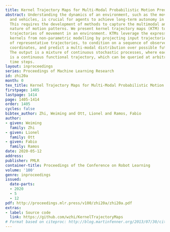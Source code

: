 ```yaml
---
title: Kernel Trajectory Maps for Multi-Modal Probabilistic Motion Prediction
abstract: Understanding the dynamics of an environment, such as the movement of humans
  and vehicles, is crucial for agents to achieve long-term autonomy in urban environments.
  This requires the development of methods to capture the multimodal and probabilistic
  nature of motion patterns. We present kernel trajectory maps (KTM) to capture the
  trajectories of movement in an environment. KTMs leverage the expressiveness of
  kernels from non-parametric modelling by projecting input trajectories onto a set
  of representative trajectories, to condition on a sequence of observed waypoint
  coordinates, and predict a multi-modal distribution over possible future trajectories.
  The output is a mixture of continuous stochastic processes, where each realisation
  is a continuous functional trajectory, which can be queried at arbitrarily fine
  time steps.
layout: inproceedings
series: Proceedings of Machine Learning Research
id: zhi20a
month: 0
tex_title: Kernel Trajectory Maps for Multi-Modal Probabilistic Motion Prediction
firstpage: 1405
lastpage: 1414
page: 1405-1414
order: 1405
cycles: false
bibtex_author: Zhi, Weiming and Ott, Lionel and Ramos, Fabio
author:
- given: Weiming
  family: Zhi
- given: Lionel
  family: Ott
- given: Fabio
  family: Ramos
date: 2020-05-12
address: 
publisher: PMLR
container-title: Proceedings of the Conference on Robot Learning
volume: '100'
genre: inproceedings
issued:
  date-parts:
  - 2020
  - 5
  - 12
pdf: http://proceedings.mlr.press/v100/zhi20a/zhi20a.pdf
extras:
- label: Source code
  link: https://github.com/wzhi/KernelTrajectoryMaps
# Format based on citeproc: http://blog.martinfenner.org/2013/07/30/citeproc-yaml-for-bibliographies/
---
```

